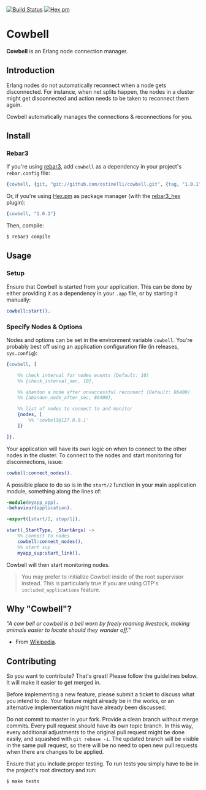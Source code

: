 [![Build Status](https://travis-ci.org/ostinelli/cowbell.svg?branch=master)](https://travis-ci.org/ostinelli/cowbell)
[![Hex pm](https://img.shields.io/hexpm/v/cowbell.svg)](https://hex.pm/packages/cowbell)

# Cowbell
**Cowbell** is an Erlang node connection manager.


## Introduction
Erlang nodes do not automatically reconnect when a node gets disconnected. For instance, when net splits happen, the nodes in a cluster might get disconnected and action needs to be taken to reconnect them again.

Cowbell automatically manages the connections & reconnections for you.


## Install

### Rebar3
If you're using [rebar3](https://github.com/erlang/rebar3), add `cowbell` as a dependency in your project's `rebar.config` file:

```erlang
{cowbell, {git, "git://github.com/ostinelli/cowbell.git", {tag, "1.0.1"}}}
```

Or, if you're using [Hex.pm](https://hex.pm/) as package manager (with the [rebar3_hex](https://github.com/hexpm/rebar3_hex) plugin):

```erlang
{cowbell, "1.0.1"}
```

Then, compile:

```bash
$ rebar3 compile
```

## Usage

### Setup
Ensure that Cowbell is started from your application. This can be done by either providing it as a dependency in your `.app` file, or by starting it manually:

```erlang
cowbell:start().
```

### Specify Nodes & Options
Nodes and options can be set in the environment variable `cowbell`. You're probably best off using an application configuration file (in releases, `sys.config`):

```erlang
{cowbell, [

    %% check interval for nodes events (Default: 10)
    %% {check_interval_sec, 10},

    %% abandon a node after unsuccessful reconnect (Default: 86400)
    %% {abandon_node_after_sec, 86400},

    %% list of nodes to connect to and monitor
    {nodes, [
        %% 'cowbell@127.0.0.1'
    ]}

]}.
```

Your application will have its own logic on when to connect to the other nodes in the cluster. To connect to the nodes and start monitoring for disconnections, issue:

```erlang
cowbell:connect_nodes().
```
A possible place to do so is in the `start/2` function in your main application module, something along the lines of:

```erlang
-module(myapp_app).
-behaviour(application).

-export([start/2, stop/1]).

start(_StartType, _StartArgs) ->
    %% connect to nodes
    cowbell:connect_nodes(),
    %% start sup
    myapp_sup:start_link().
```

Cowbell will then start monitoring nodes.

> You may prefer to initialize Cowbell inside of the root supervisor instead. This is particularly true if you are using OTP's `included_applications` feature.

## Why "Cowbell"?
_"A cow bell or cowbell is a bell worn by freely roaming livestock, making animals easier to locate should they wander off."_
- From [Wikipedia](https://en.wikipedia.org/wiki/Cowbell).


## Contributing
So you want to contribute? That's great! Please follow the guidelines below. It will make it easier to get merged in.

Before implementing a new feature, please submit a ticket to discuss what you intend to do. Your feature might already be in the works, or an alternative implementation might have already been discussed.

Do not commit to master in your fork. Provide a clean branch without merge commits. Every pull request should have its own topic branch. In this way, every additional adjustments to the original pull request might be done easily, and squashed with `git rebase -i`. The updated branch will be visible in the same pull request, so there will be no need to open new pull requests when there are changes to be applied.

Ensure that you include proper testing. To run tests you simply have to be in the project's root directory and run:

```bash
$ make tests
```
